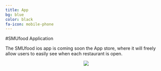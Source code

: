```yaml
---
title: App
bg: blue
color: black
fa-icon: mobile-phone
---
```


#SMUfood Application

The SMUfood ios app is coming soon the App store, where it will freely allow users to easily see when each restaurant is open.

<div style="text-align:center"><img src ="/img/smufoodapppage2.png" /></div>
